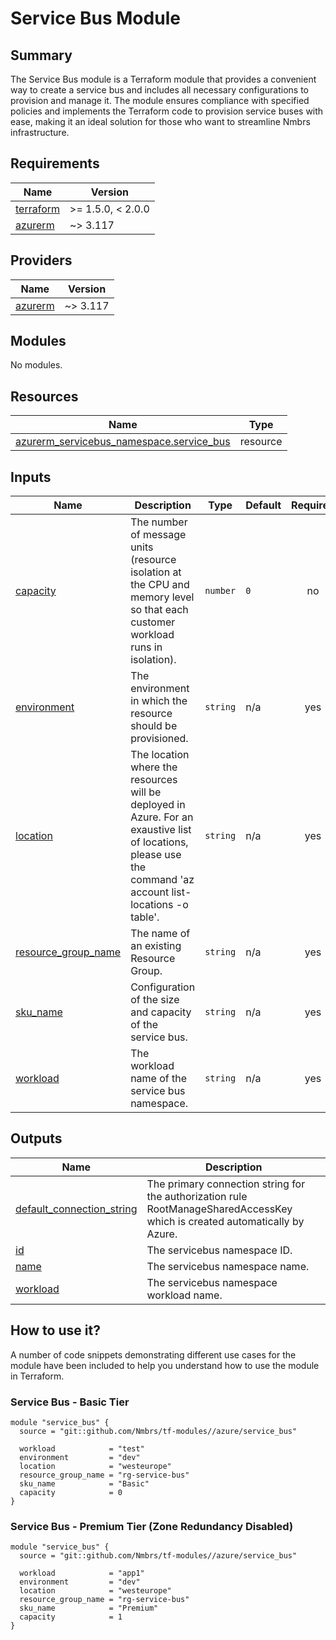 <!-- BEGIN_TF_DOCS -->
# Service Bus Module

## Summary

The Service Bus module is a Terraform module that provides a convenient way to create a service bus and includes all necessary configurations to provision and manage it. The module ensures compliance with specified policies and implements the Terraform code to provision service buses with ease, making it an ideal solution for those who want to streamline Nmbrs infrastructure.

## Requirements

| Name | Version |
|------|---------|
| <a name="requirement_terraform"></a> [terraform](#requirement\_terraform) | >= 1.5.0, < 2.0.0 |
| <a name="requirement_azurerm"></a> [azurerm](#requirement\_azurerm) | ~> 3.117 |

## Providers

| Name | Version |
|------|---------|
| <a name="provider_azurerm"></a> [azurerm](#provider\_azurerm) | ~> 3.117 |

## Modules

No modules.

## Resources

| Name | Type |
|------|------|
| [azurerm_servicebus_namespace.service_bus](https://registry.terraform.io/providers/hashicorp/azurerm/latest/docs/resources/servicebus_namespace) | resource |

## Inputs

| Name | Description | Type | Default | Required |
|------|-------------|------|---------|:--------:|
| <a name="input_capacity"></a> [capacity](#input\_capacity) | The number of message units (resource isolation at the CPU and memory level so that each customer workload runs in isolation). | `number` | `0` | no |
| <a name="input_environment"></a> [environment](#input\_environment) | The environment in which the resource should be provisioned. | `string` | n/a | yes |
| <a name="input_location"></a> [location](#input\_location) | The location where the resources will be deployed in Azure. For an exaustive list of locations, please use the command 'az account list-locations -o table'. | `string` | n/a | yes |
| <a name="input_resource_group_name"></a> [resource\_group\_name](#input\_resource\_group\_name) | The name of an existing Resource Group. | `string` | n/a | yes |
| <a name="input_sku_name"></a> [sku\_name](#input\_sku\_name) | Configuration of the size and capacity of the service bus. | `string` | n/a | yes |
| <a name="input_workload"></a> [workload](#input\_workload) | The workload name of the service bus namespace. | `string` | n/a | yes |

## Outputs

| Name | Description |
|------|-------------|
| <a name="output_default_connection_string"></a> [default\_connection\_string](#output\_default\_connection\_string) | The primary connection string for the authorization rule RootManageSharedAccessKey which is created automatically by Azure. |
| <a name="output_id"></a> [id](#output\_id) | The servicebus namespace ID. |
| <a name="output_name"></a> [name](#output\_name) | The servicebus namespace name. |
| <a name="output_workload"></a> [workload](#output\_workload) | The servicebus namespace workload name. |

## How to use it?

A number of code snippets demonstrating different use cases for the module have been included to help you understand how to use the module in Terraform.

### Service Bus - Basic Tier

```hcl
module "service_bus" {
  source = "git::github.com/Nmbrs/tf-modules//azure/service_bus"

  workload            = "test"
  environment         = "dev"
  location            = "westeurope"
  resource_group_name = "rg-service-bus"
  sku_name            = "Basic"
  capacity            = 0
}
```

### Service Bus - Premium Tier (Zone Redundancy Disabled)

```hcl
module "service_bus" {
  source = "git::github.com/Nmbrs/tf-modules//azure/service_bus"

  workload            = "app1"
  environment         = "dev"
  location            = "westeurope"
  resource_group_name = "rg-service-bus"
  sku_name            = "Premium"
  capacity            = 1
}
```
<!-- END_TF_DOCS -->
